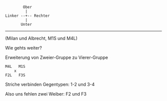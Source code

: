 ```
        Ober
         |
Linker --+-- Rechter
         |
       Unter
```

----

(Milan und Albrecht, M1S und M4L)

Wie gehts weiter?

Erweiterung
von Zweier-Gruppe
zu Vierer-Gruppe

```
M4L   M1S
    x
F2L   F3S
```

Striche verbinden Gegentypen:
1-2
und
3-4

Also uns fehlen zwei Weiber: F2 und F3
